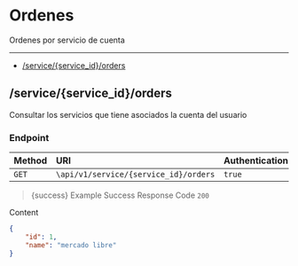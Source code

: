 # Ordenes

Ordenes por servicio de cuenta

---

- [/service/{service_id}/orders](#serviceservice-idorders)



<a name="serviceservice-idorders"></a>
## /service/{service_id}/orders

Consultar los servicios que tiene asociados la cuenta del usuario
### Endpoint
|Method|URI|Authentication|
|:-|:-|:-|
|`GET`|`\api/v1/service/{service_id}/orders`|`true`|




> {success} Example Success Response
Code `200`

Content

```json
{
    "id": 1,
    "name": "mercado libre"
}

```


